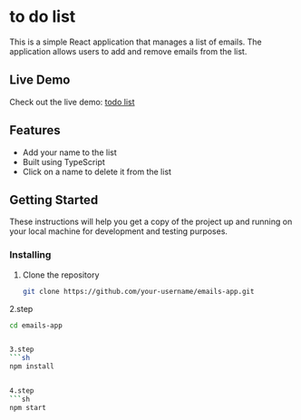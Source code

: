 # to do list

This is a simple React application that manages a list of emails. The application allows users to add and remove emails from the list.

## Live Demo

Check out the live demo: [todo list](https://eclectic-jelly-a78874.netlify.app/)

## Features

- Add your name to the list
- Built using TypeScript
- Click on a name to delete it from the list

## Getting Started

These instructions will help you get a copy of the project up and running on your local machine for development and testing purposes.



### Installing

1. Clone the repository
   ```sh
   git clone https://github.com/your-username/emails-app.git
   
2.step
   ```sh
   cd emails-app


3.step
   ```sh
npm install


4.step
   ```sh
   npm start






